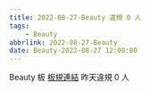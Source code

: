 ```yaml
---
title: 2022-08-27-Beauty 違規 0 人
tags:
    - Beauty
abbrlink: 2022-08-27-Beauty
date: Beauty-2022-08-27 12:00:00
---
```

Beauty 板 [板規連結](https://www.ptt.cc/bbs/Beauty/M.1630069980.A.84B.html)
昨天違規 0 人
